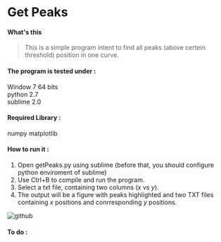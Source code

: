 Get Peaks
=================================
> 


#### What's this

>This is a simple program intent to find all peaks (above certein threshold) position in one curve.  
>

#### The program is tested under : 
Window 7 64 bits  
python 2.7  
sublime 2.0

#### Required Library : 
numpy
matplotlib


#### How to run it : 
1. Open getPeaks.py using sublime (before that, you should configure python enviroment of sublime)   
2. Use Ctrl+B to compile and run the program. 
3. Select a txt file, containing two columns (*x* vs *y*). 
4. The output will be a figure with peaks highlighted and two TXT files containing *x* positions and conrresponding *y* positions.  

![github](https://github.com/shepherd87/getPeaks/blob/master/result.png?raw=true "github")


#### To do :
